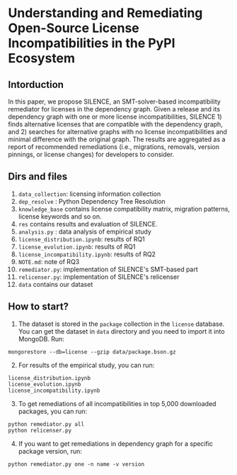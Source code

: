 # Understanding and Remediating Open-Source License Incompatibilities in the PyPI Ecosystem

## Intorduction
In this paper, we propose SILENCE, an SMT-solver-based incompatibility remediator for licenses in the
dependency graph. Given a release and its dependency graph with one or more license incompatibilities, SILENCE 1) finds alternative licenses that are compatible with the dependency
graph, and 2) searches for alternative graphs with no license incompatibilities and minimal difference with the original graph. The results are aggregated as a report of recommended
remediations (i.e., migrations, removals, version pinnings, or license changes) for developers to consider.


## Dirs and files
1. `data_collection`: licensing information collection
2. `dep_resolve` : Python Dependency Tree Resolution
3. `knowledge_base` contains license compatibility matrix, migration patterns, license keywords and so on.
4. `res` contains results and evaluation of SILENCE.
5. `analysis.py` : data analysis of empirical study
6. `license_distribution.ipynb`: results of RQ1
7. `license_evolution.ipynb`: results of RQ1
8. `license_incompatibility.ipynb`: results of RQ2
9. `NOTE.md`: note of RQ3
9. `remediator.py`: implementation of SILENCE's SMT-based part
10. `relicenser.py`: implementation of SILENCE's relicenser
11. `data` contains our dataset


## How to start?

1. The dataset is stored in the `package` collection in the `license` database. You can get the dataset in `data` directory and you need to import it into MongoDB. Run:
```
mongorestore --db=license --gzip data/package.bson.gz
```

2. For results of the empirical study, you can run:
```
license_distribution.ipynb
license_evolution.ipynb
license_incompatibility.ipynb
```

3. To get remediations of all incompatibilities in top 5,000 downloaded packages, you can run:
```
python remediator.py all
python relicenser.py
```

4. If you want to get remediations in dependency graph for a specific package version, run:
```
python remediator.py one -n name -v version
```
